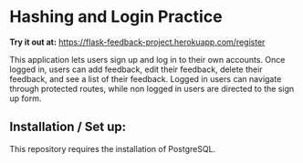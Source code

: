 # Hashing and Login Practice

__Try it out at:__ https://flask-feedback-project.herokuapp.com/register

This application lets users sign up and log in to their own accounts. Once logged in, users can add feedback, edit their feedback, delete their feedback, and see a list of their feedback. Logged in users can navigate through protected routes, while non logged in users are directed to the sign up form.

## Installation / Set up:

This repository requires the installation of PostgreSQL.
